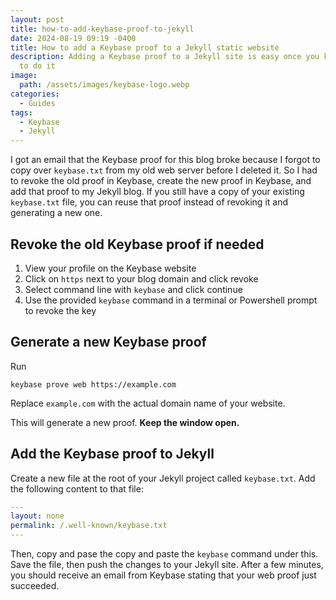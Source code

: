 ```yaml
---
layout: post
title: how-to-add-keybase-proof-to-jekyll
date: 2024-08-19 09:19 -0400
title: How to add a Keybase proof to a Jekyll static website
description: Adding a Keybase proof to a Jekyll site is easy once you know how
  to do it
image:
  path: /assets/images/keybase-logo.webp
categories:
  - Guides
tags:
  - Keybase
  - Jekyll
---
```


I got an email that the Keybase proof for this blog broke because I forgot to
copy over `keybase.txt` from my old web server before I deleted it. So I had to
revoke the old proof in Keybase, create the new proof in Keybase, and add that
proof to my Jekyll blog. If you still have a copy of your existing
`keybase.txt` file, you can reuse that proof instead of revoking it and
generating a new one.

## Revoke the old Keybase proof if needed

1. View your profile on the Keybase website
2. Click on `https` next to your blog domain and click revoke
3. Select command line with `keybase` and click continue
4. Use the provided `keybase` command in a terminal or Powershell prompt to revoke the key

## Generate a new Keybase proof

Run

```text
keybase prove web https://example.com
```

Replace `example.com` with the actual domain name of your website.

This will generate a new proof. **Keep the window open.**

## Add the Keybase proof to Jekyll

Create a new file at the root of your Jekyll project called `keybase.txt`.
Add the following content to that file:

```yaml
---
layout: none
permalink: /.well-known/keybase.txt
---
```

Then, copy and pase the copy and paste the `keybase` command under this.
Save the file, then push the changes to your Jekyll site. After a few minutes,
you should receive an email from Keybase stating that your web proof just
succeeded.
